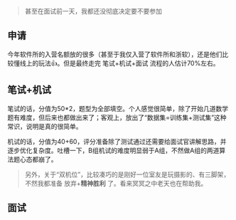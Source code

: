 > 甚至在面试前一天，我都还没彻底决定要不要参加

## 申请

​	今年软件所的入营名额放的很多（甚至于我仅入营了软件所和浙软），还是他们比较懂线上的玩法👍。但是最终走完 笔试+机试+面试 流程的人估计70%左右。



## 笔试+机试

​	笔试的话，分值为50*2，题型为全部填空。个人感觉很简单，除了开始几道数学题有难度，但后来也都做出来了；客观上，放出了“数据集=训练集+测试集”这种常识，说明是真的很简单。

​	机试的话，分值为40+60，评分准备除了测试通过还需要给面试官讲解思路，并逐步优化复杂度。吐槽一下，B组机试的难度明显弱于A组，不然做A组的两道算法题心态都崩了。



> ​	另外，关于“双机位”，比较凑巧的是刚好一位室友是玩摄影的、有三脚架，不然我都准备 放弃+**精神胜利** 了。看来冥冥之中老天也在帮助我。



## 面试


